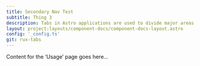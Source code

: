 ```yaml
---
title: Secondary Nav Test
subtitle: Thing 3
description: Tabs in Astro applications are used to divide major areas of content and to indicate work process.
layout: project:layouts/component-docs/component-docs-layout.astro
config: '_config.ts'
git: rux-tabs
---
```


Content for the ‘Usage’ page goes here...
